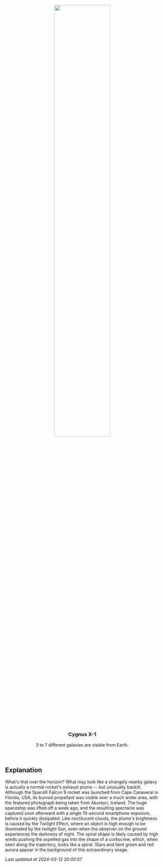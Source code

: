 <p align='center'>
    <img src='https://apod.nasa.gov/apod/image/2403/RocketSpiral_Yang_960.jpg' width='60%' />
    <h3 align="center">Cygnus X-1</h3>
    <p align="center">3 to 7 different galaxies are visible from Earth.</p>
</p>
<br/>

Explanation
--
What's that over the horizon? What may look like a strangely nearby galaxy is actually a normal rocket's exhaust plume -- but unusually backlit.  Although the SpaceX Falcon 9 rocket was launched from Cape Canaveral in Florida, USA, its burned propellant was visible over a much wider area, with the featured photograph being taken from Akureyri, Iceland. The huge spaceship was lifted off a week ago, and the resulting spectacle was captured soon afterward with a single 10-second smartphone exposure, before it quickly dissipated. Like noctilucent clouds, the plume's brightness is caused by the Twilight Effect, where an object is high enough to be illuminated by the twilight Sun, even when the observer on the ground experiences the darkness of night. The spiral shape is likely caused by high winds pushing the expelled gas into the shape of a corkscrew, which, when seen along the trajectory, looks like a spiral. Stars and faint green and red aurora appear in the background of this extraordinary image.


*Last updated at 2024-03-12 20:00:57*
